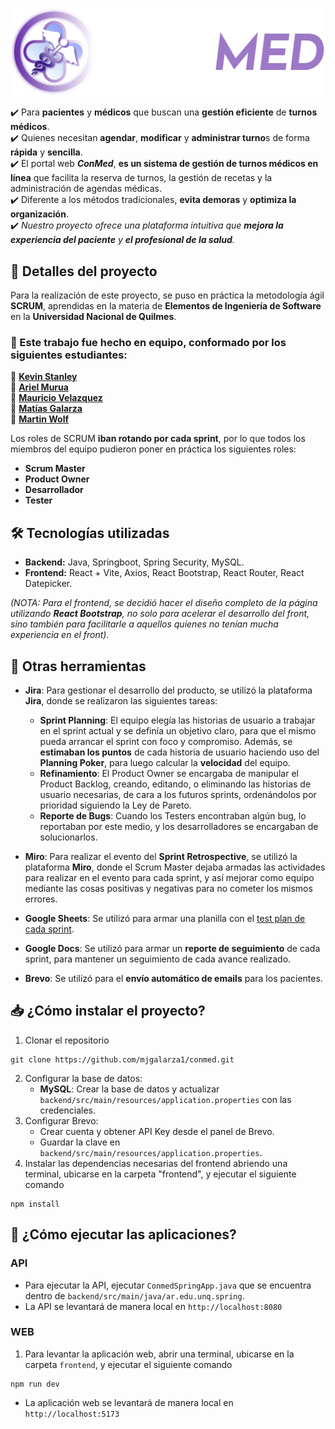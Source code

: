 <p align="center">
  <img src="github-assets/conmed-logo.svg" alt="ConMed Logo">
</p>

✔️ Para **pacientes** y **médicos** que buscan una **gestión eficiente** de **turnos médicos**.<br>
✔️ Quienes necesitan **agendar**, **modificar** y **administrar turno**s de forma **rápida** y **sencilla**.<br>
✔️ El portal web **_ConMed_**, **es un sistema de gestión de turnos médicos en línea** que facilita la reserva de turnos, la gestión de recetas y la administración de agendas médicas.<br>
✔️ Diferente a los métodos tradicionales, **evita demoras** y **optimiza la organización**.<br>
✔️ _Nuestro proyecto ofrece una plataforma intuitiva que **mejora la experiencia del paciente** y **el profesional de la salud**._

## 📝 Detalles del proyecto
Para la realización de este proyecto, se puso en práctica la metodología ágil **SCRUM**, aprendidas en la materia de **Elementos de Ingeniería de Software** en la **Universidad Nacional de Quilmes**.

### 🤝 Este trabajo fue hecho en equipo, conformado por los siguientes estudiantes:
👤 [**Kevin Stanley**](https://github.com/KevinStanleyUNQV2)<br>
👤 [**Ariel Murua**](https://github.com/amurua)<br>
👤 [**Mauricio Velazquez**](https://github.com/Mauricio-Velazquez)<br>
👤 [**Matías Galarza**](https://github.com/mjgalarza1)<br>
👤 [**Martin Wolf**](https://github.com/martinlwolf)

Los roles de SCRUM **iban rotando por cada sprint**, por lo que todos los miembros del equipo pudieron poner en práctica los siguientes roles:
- **Scrum Master**
- **Product Owner**
- **Desarrollador**
- **Tester**

## 🛠️ Tecnologías utilizadas
- **Backend:** Java, Springboot, Spring Security, MySQL.
- **Frontend:** React + Vite, Axios, React Bootstrap, React Router, React Datepicker.

_(NOTA: Para el frontend, se decidió hacer el diseño completo de la página utilizando **React Bootstrap**, no solo para acelerar el desarrollo del front, sino también para facilitarle a aquellos quienes no tenían mucha experiencia en el front)._

## 🧰 Otras herramientas
- **Jira**: Para gestionar el desarrollo del producto, se utilizó la plataforma **Jira**, donde se realizaron las siguientes tareas:
  - **Sprint Planning**: El equipo elegía las historias de usuario a trabajar en el sprint actual y se definía un objetivo claro, para que el mismo pueda arrancar el sprint con foco y compromiso. Además, se **estimaban los puntos** de cada historia de usuario haciendo uso del **Planning Poker**, para luego calcular la **velocidad** del equipo.
  - **Refinamiento**: El Product Owner se encargaba de manipular el Product Backlog, creando, editando, o eliminando las historias de usuario necesarias, de cara a los futuros sprints, ordenándolos por prioridad siguiendo la Ley de Pareto.
  - **Reporte de Bugs**: Cuando los Testers encontraban algún bug, lo reportaban por este medio, y los desarrolladores se encargaban de solucionarlos.

- **Miro**: Para realizar el evento del **Sprint Retrospective**, se utilizó la plataforma **Miro**, donde el Scrum Master dejaba armadas las actividades para realizar en el evento para cada sprint, y así mejorar como equipo mediante las cosas positivas y negativas para no cometer los mismos errores.
- **Google Sheets**: Se utilizó para armar una planilla con el [test plan de cada sprint](https://docs.google.com/spreadsheets/d/1i60LmYcsdhR-yj7t0_Hy7Zn4ZnUoEwvwH1ZPHxQGDWA/edit?usp=sharing).
- **Google Docs**: Se utilizó para armar un **reporte de seguimiento** de cada sprint, para mantener un seguimiento de cada avance realizado.
- **Brevo**: Se utilizó para el **envío automático de emails** para los pacientes.

## 📥 ¿Cómo instalar el proyecto?
1. Clonar el repositorio
```
git clone https://github.com/mjgalarza1/conmed.git
```
2. Configurar la base de datos:
    - **MySQL**: Crear la base de datos y actualizar `backend/src/main/resources/application.properties` con las credenciales.
3. Configurar Brevo:
   - Crear cuenta y obtener API Key desde el panel de Brevo.
   - Guardar la clave en `backend/src/main/resources/application.properties`.
4. Instalar las dependencias necesarias del frontend abriendo una terminal, ubicarse en la carpeta "frontend", y ejecutar el siguiente comando
```
npm install
```
## 🚀 ¿Cómo ejecutar las aplicaciones?
### API
- Para ejecutar la API, ejecutar `ConmedSpringApp.java` que se encuentra dentro de `backend/src/main/java/ar.edu.unq.spring`.<br>
- La API se levantará de manera local en `http://localhost:8080`
### WEB
1. Para levantar la aplicación web, abrir una terminal, ubicarse en la carpeta `frontend`, y ejecutar el siguiente comando
```
npm run dev
```
- La aplicación web se levantará de manera local en `http://localhost:5173`

